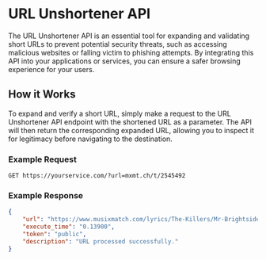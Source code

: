 # URL Unshortener API

The URL Unshortener API is an essential tool for expanding and validating short URLs to prevent potential security threats, such as accessing malicious websites or falling victim to phishing attempts. By integrating this API into your applications or services, you can ensure a safer browsing experience for your users.

## How it Works

To expand and verify a short URL, simply make a request to the URL Unshortener API endpoint with the shortened URL as a parameter. The API will then return the corresponding expanded URL, allowing you to inspect it for legitimacy before navigating to the destination.

### Example Request

```http
GET https://yourservice.com/?url=mxmt.ch/t/2545492
```

### Example Response

```json
{
    "url": "https://www.musixmatch.com/lyrics/The-Killers/Mr-Brightside",
    "execute_time": "0.13900",
    "token": "public",
    "description": "URL processed successfully."
}
```
